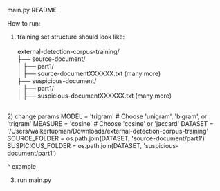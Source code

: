 main.py README

How to run:
1) training set structure should look like: <br />
   <br />
external-detection-corpus-training/ <br />
├── source-document/ <br />
│   ├── part1/ <br />
│       ├── source-documentXXXXXX.txt (many more) <br />
├── suspicious-document/ <br />
│   ├── part1/ <br />
│       ├── suspicious-documentXXXXXX.txt (many more) <br />
<br />
2) change params 
MODEL = 'trigram'  # Choose 'unigram', 'bigram', or 'trigram'
MEASURE = 'cosine'  # Choose 'cosine' or 'jaccard'
DATASET = '/Users/walkertupman/Downloads/external-detection-corpus-training'
SOURCE_FOLDER = os.path.join(DATASET, 'source-document/part1')
SUSPICIOUS_FOLDER = os.path.join(DATASET, 'suspicious-document/part1')

^ example

3) run main.py

